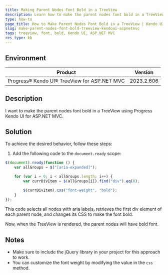 ```yaml
---
title: Making Parent Nodes Font Bold in a TreeView
description: Learn how to make the parent nodes font bold in a TreeView using Progress Kendo UI for ASP.NET MVC.
type: how-to
page_title: How to Make Parent Nodes Font Bold in a TreeView | Kendo UI TreeView for ASP.NET MVC
slug: make-parent-nodes-font-bold-treeview-kendoui-aspnetmvc
tags: treeview, font, bold, Kendo UI, ASP.NET MVC
res_type: kb
---
```


## Environment

| Product | Version |
| --- | --- |
| Progress® Kendo UI® TreeView for ASP.NET MVC | 2023.2.606 |

## Description

I want to make the parent nodes font bold in a TreeView using Progress Kendo UI for ASP.NET MVC.

## Solution

To achieve the desired behavior, follow these steps:

1. Add the following code to the `document.ready` scope:

```javascript
$(document).ready(function () {
    var allGroups = $("[aria-expanded]");

    for (var i = 0; i < allGroups.length; i++) {
        var currDivItem = $(allGroups[i]).find("div").eq(0);

        $(currDivItem).css("font-weight", "bold");
    }
});
```

This code selects all nodes with aria labels, retrieves the first div element of each parent node, and changes its CSS to make the font bold.

Now, when the TreeView is rendered, the parent nodes will have bold font.

## Notes

- Make sure to include the jQuery library in your project for this approach to work.
- You can customize the font weight by modifying the value in the `css` method.
